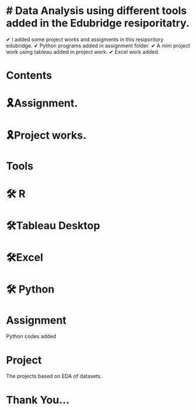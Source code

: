 # #  Data Analysis using different tools added in the Edubridge resiporitatry.
 ✔ I added some project works and assigments in this resiporitory edubridge.
 ✔ Python programs added in assignment folder.
 ✔ A mini project work using tableau added in project work.
 ✔ Excel work added.
# Contents
# 🎗Assignment.
# 🎗Project works.
#  Tools
# 🛠 R
# 🛠Tableau Desktop
# 🛠Excel
# 🛠 Python
# Assignment
Python codes added
# Project
The projects based on EDA of datasets.

# Thank You...


